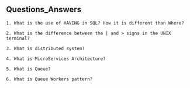 ## Questions_Answers 

`1. What is the use of HAVING in SQL? How it is different than Where?`

`2. What is the difference between the | and > signs in the UNIX terminal?`

`3. What is distributed system?`

`4. What is MicroServices Architecture?`

`5. What is Queue?`

`6. What is Queue Workers pattern?`
